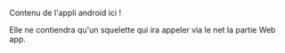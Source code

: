 Contenu de l'appli android ici !

Elle ne contiendra qu'un squelette qui ira appeler via le net la partie Web app.
